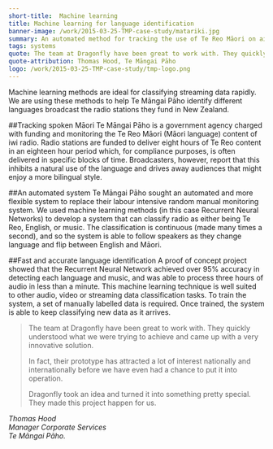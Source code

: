```yaml
---
short-title:  Machine learning
title: Machine learning for language identification
banner-image: /work/2015-03-25-TMP-case-study/matariki.jpg
summary: An automated method for tracking the use of Te Reo Māori on air.
tags: systems
quote: The team at Dragonfly have been great to work with. They quickly understood what we were trying to achieve and came up with a very innovative solution. 
quote-attribution: Thomas Hood, Te Māngai Pāho
logo: /work/2015-03-25-TMP-case-study/tmp-logo.png
---
```


Machine learning methods are ideal for classifying streaming data rapidly. We are using these methods to help Te Māngai Pāho identify different languages broadcast the radio stations they fund in New Zealand.  
<!--more-->

##Tracking spoken Māori
Te Māngai Pāho is a government agency charged with funding and monitoring the 
Te Reo Māori (Māori language) content of iwi radio. 
Radio stations are funded to deliver eight hours of Te Reo content in an 
eighteen hour period which, for compliance purposes, is often delivered in specific 
blocks of time. Broadcasters, however, report that this inhibits a natural use of the 
language and drives away audiences that might enjoy a more bilingual style. 

##An automated system 
Te Māngai Pāho sought an automated and more flexible system to replace their 
labour intensive random manual monitoring system. We used machine learning methods
(in this case Recurrent Neural Networks) to develop a system that can classify radio as
either being Te Reo, English, or music. The classification is continuous (made many times
a second), and so the system is able to follow speakers as they change language and
flip between English and Māori.

##Fast and accurate language identification
A proof of concept project showed that the Recurrent Neural Network achieved over 95% accuracy in 
detecting each language and music, and was able to process three hours of audio in less than a minute.
This machine learning technique is well suited to other audio, video or streaming data classification
tasks. To train the system, a set of manually labelled data is required. Once
trained, the system is able to keep classifying new data as it arrives.

> The team at Dragonfly have been great to work with. They quickly understood what 
> we were trying to achieve and came up with a very innovative solution. 
> 
> In fact, their prototype has attracted a lot of interest nationally and internationally 
> before we have even had a chance to put it into operation.
> 
> Dragonfly took an idea and turned it into something pretty special. They made this 
> project happen for us.

<cite>Thomas Hood<br />
Manager Corporate Services<br />
Te Māngai Pāho.</cite>



